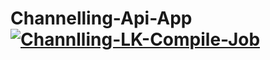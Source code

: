 # Channelling-Api-App [![Channlling-LK-Compile-Job](https://github.com/Channelling-lk/channelling-api-app/actions/workflows/maven.yml/badge.svg)](https://github.com/Channelling-lk/channelling-api-app/actions/workflows/maven.yml)

